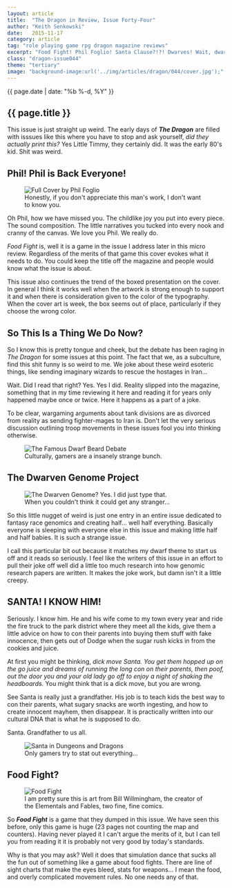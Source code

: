 ```yaml
---
layout: article
title:  "The Dragon in Review, Issue Forty-Four"
author: "Keith Senkowski"
date:   2015-11-17
category: article
tag: "role playing game rpg dragon magazine reviews"
excerpt: "Food Fight! Phil Foglio! Santa Clause?!?! Dwarves! Wait, dwarves? Well dwarve beard arguments and genetics!"
class: "dragon-issue044"
theme: "tertiary"
image: "background-image:url('../img/articles/dragon/044/cover.jpg');"
---
```

<section class="header" style="{{page.image}}">
	<div class="content">
	<aside class="span-3 col empty"></aside>
	<div class="span-6 col">
		<p class="post-meta">{{ page.date | date: "%b %-d, %Y" }}</p>
		<h1>{{ page.title }}</h1>
		<p>This issue is just straight up weird. The early days of <strong><em>The Dragon</em></strong> are filled with isssues like this where you have to stop and ask yourself, <em>did they actually print this?</em> Yes Little Timmy, they certainly did. It was the early 80's kid. Shit was weird.</p>
	</div>
	<aside class="span-3 col empty"></aside>	
	</div>
</section>
<section class="review continued">
	<div class="content gutters">
		<div class="span-1 col empty"></div>
		<div class="span-10 col">
			<h2>Phil! Phil is Back Everyone!</h2>
		</div>
		<div class="span-1 col empty"></div>
	</div>
	<div class="content gutters">
		<div class="span-1 col empty"></div>
		<aside class="span-5 col">
			<figure>
				<img src="{{ site.baseurl }}/img/loading.gif" data-src="{{ site.baseurl }}/img/articles/dragon/044/full-cover.jpg" alt="Full Cover by Phil Foglio"/>
				<figcaption>Honestly, if you don't appreciate this man's work, I don't want to know you.</figcaption>
			</figure>
		</aside>	
		<div class="span-5 col">
			<p>Oh Phil, how we have missed you. The childlike joy you put into every piece. The sound composition. The little narratives you tucked into every nook and cranny of the canvas. We love you Phil. We really do.</p>
			<p><em>Food Fight</em> is, well it is a game in the issue I address later in this micro review. Regardless of the merits of that game this cover evokes what it needs to do. You could keep the title off the magazine and people would know what the issue is about.</p>
			<p>This issue also continues the trend of the boxed presentation on the cover. In general I think it works well when the artwork is strong enough to support it and when there is consideration given to the color of the typography. When the cover art is week, the box seems out of place, particularly if they choose the wrong color.</p>
		</div>
		<div class="span-1 col empty"></div>
	</div>
		
</section>
<section class="review continued">
	<div class="content gutters">
		<div class="span-1 col empty"></div>
		<div class="span-10 col">
			<h2>So This Is a Thing We Do Now?</h2>
		</div>
		<div class="span-1 col empty"></div>
	</div>
	<div class="content gutters">
		<div class="span-1 col empty"></div>
		<div class="span-10 col">
			<p>So I know this is pretty tongue and cheek, but the debate has been raging in <em>The Dragon</em> for some issues at this point. The fact that we, as a subculture, find this shit funny is so weird to me. We joke about these weird esoteric things, like sending imaginary wizards to rescue the hostages in Iran...</p>
			<p>Wait. Did I read that right? Yes. Yes I did. Reality slipped into the magazine, something that in my time reviewing it here and reading it for years only happened maybe once or twice. Here it happens as a part of a joke.</p>
			<p>To be clear, wargaming arguments about tank divisions are as divorced from reality as sending fighter-mages to Iran is. Don't let the very serious discussion outlining troop movements in these issues fool you into thinking otherwise.</p>
		</div>
		<div class="span-1 col empty"></div>
	</div>
</section>
<section class="review continued">
	<div class="content gutters">
		<div class="span-1 col empty"></div>
		<div class="span-10 col">
			<figure>
				<img src="{{ site.baseurl }}/img/loading.gif" data-src="{{ site.baseurl }}/img/articles/dragon/044/dwarves.png" alt="The Famous Dwarf Beard Debate"/>
				<figcaption>Culturally, gamers are a insanely strange bunch.</figcaption>
			</figure>
		</div>
		<div class="span-1 col empty"></div>
	</div>
		
</section>

<section class="review continued">
	<div class="content gutters">
		<div class="span-1 col empty"></div>
		<div class="span-10 col">
			<h2>The Dwarven Genome Project</h2>
		</div>
		<div class="span-1 col empty"></div>
	</div>
	<div class="content gutters">
		<div class="span-1 col empty"></div>
		<aside class="span-5 col">
			<figure>
				<img src="{{ site.baseurl }}/img/loading.gif" data-src="{{ site.baseurl }}/img/articles/dragon/044/dwarven-genome.png" alt="The Dwarven Genome? Yes. I did just type that."/>
				<figcaption>When you couldn't think it could get any stranger...</figcaption>
			</figure>
		</aside>	
		<div class="span-5 col">
			<p>So this little nugget of weird is just one entry in an entire issue dedicated to fantasy race genomics and creating half... well half everything. Basically everyone is sleeping with everyone else in this issue and making little half and half babies. It is such a strange issue.</p>
			<p>I call this particular bit out because it matches my dwarf theme to start us off and it reads so seriously. I feel like the writers of this issue in an effort to pull their joke off well did a little too much research into how genomic research papers are written. It makes the joke work, but damn isn't it a little creepy.</p>
		</div>
		<div class="span-1 col empty"></div>
	</div>
		
</section>
<section class="review continued">
	<div class="content gutters">
		<div class="span-1 col empty"></div>
		<div class="span-10 col">
			<h2>SANTA! I KNOW HIM!</h2>
		</div>
		<div class="span-1 col empty"></div>
	</div>
	<div class="content gutters">
		<div class="span-1 col empty"></div>
		<div class="span-5 col">
			<p>Seriously. I know him. He and his wife come to my town every year and ride the fire truck to the park district where they meet all the kids, give them a little advice on how to con their parents into buying them stuff with fake innocence, then gets out of Dodge when the sugar rush kicks in from the cookies and juice.</p>
			<p>At first you might be thinking, <em>dick move Santa. You get them hopped up on the go juice and dreams of running the long con on their parents, then poof, out the door you and your old lady go off to enjoy a night of shaking the headboards.</em> You might think that is a dick move, but you are wrong.</p>
			<p>See Santa is really just a grandfather. His job is to teach kids the best way to con their parents, what sugary snacks are worth ingesting, and how to create innocent mayhem, then disappear. It is practically written into our cultural DNA that is what he is supposed to do.</p>
			<p>Santa. Grandfather to us all.</p>
		</div>
		<aside class="span-5 col">
			<figure>
				<img src="{{ site.baseurl }}/img/loading.gif" data-src="{{ site.baseurl }}/img/articles/dragon/044/santa.png" alt="Santa in Dungeons and Dragons"/>
				<figcaption>Only gamers try to stat out everything...</figcaption>
			</figure>
		</aside>	
		<div class="span-1 col empty"></div>
	</div>
</section>
<section class="review continued">
	<div class="content gutters">
		<div class="span-1 col empty"></div>
		<div class="span-10 col">
			<h2>Food Fight?</h2>
		</div>
		<div class="span-1 col empty"></div>
	</div>
	<div class="content gutters">
		<div class="span-1 col empty"></div>
		<aside class="span-5 col">
			<figure>
				<img src="{{ site.baseurl }}/img/loading.gif" data-src="{{ site.baseurl }}/img/articles/dragon/044/food-fight.jpg" alt="Food Fight"/>
				<figcaption>I am pretty sure this is art from Bill Willmingham, the creator of the Elementals and Fables, two fine, fine comics.</figcaption>
			</figure>
		</aside>	
		<div class="span-5 col">
			<p>So <strong><em>Food Fight</em></strong> is a game that they dumped in this issue. We have seen this before, only this game is huge (23 pages not counting the map and counters). Having never played it I can't argue the merits of it, but I can tell you from reading it it is probably not very good by today's standards.</p>
			<p>Why is that you may ask? Well it does that simulation dance that sucks all the fun out of something like a game about food fights. There are line of sight charts that make the eyes bleed, stats for weapons... I mean the food, and overly complicated movement rules. No one needs any of that.</p>
		</div>
		<div class="span-1 col empty"></div>
	</div>
	<div class="divider"></div>	
</section>
